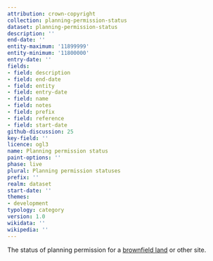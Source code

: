 ```yaml
---
attribution: crown-copyright
collection: planning-permission-status
dataset: planning-permission-status
description: ''
end-date: ''
entity-maximum: '11899999'
entity-minimum: '11800000'
entry-date: ''
fields:
- field: description
- field: end-date
- field: entity
- field: entry-date
- field: name
- field: notes
- field: prefix
- field: reference
- field: start-date
github-discussion: 25
key-field: ''
licence: ogl3
name: Planning permission status
paint-options: ''
phase: live
plural: Planning permission statuses
prefix: ''
realm: dataset
start-date: ''
themes:
- development
typology: category
version: 1.0
wikidata: ''
wikipedia: ''
---
```


The status of planning permission for a [brownfield land](/dataset/brownfield-land) or other site.
